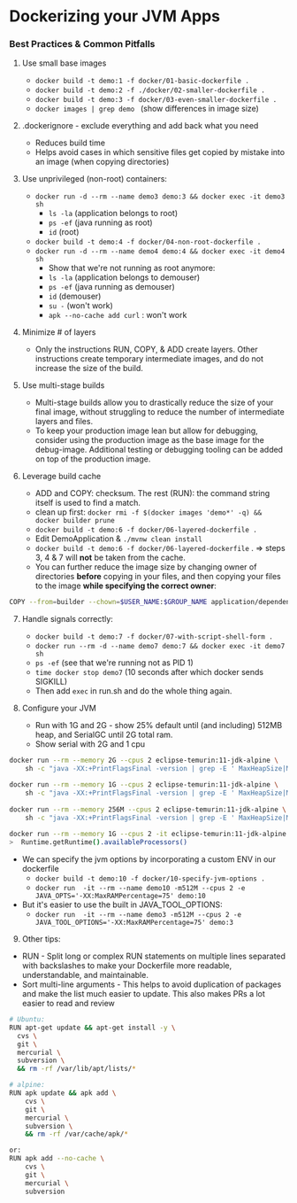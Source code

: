 # Dockerizing your JVM Apps
### Best Practices & Common Pitfalls

1. Use small base images
    * `docker build -t demo:1 -f docker/01-basic-dockerfile .`
    * `docker build -t demo:2 -f ./docker/02-smaller-dockerfile .`
    * `docker build -t demo:3 -f docker/03-even-smaller-dockerfile .`
    * `docker images | grep demo ` (show differences in image size)

2. .dockerignore - exclude everything and add back what you need
    * Reduces build time
    * Helps avoid cases in which sensitive files get copied by mistake into an image (when copying directories)

3. Use unprivileged (non-root) containers:
    * `docker run -d --rm --name demo3 demo:3 && docker exec -it demo3 sh`                    
        * `ls -la` (application belongs to root)
        * `ps -ef` (java running as root)
        * `id` (root)
    * `docker build -t demo:4 -f docker/04-non-root-dockerfile .`
    * `docker run -d --rm --name demo4 demo:4 && docker exec -it demo4 sh`                    
        * Show that we're not running as root anymore:
        * `ls -la` (application belongs to demouser)
        * `ps -ef` (java running as demouser)
        * `id` (demouser)
        * `su -` (won't work)
        * `apk --no-cache add curl` : won't work

4. Minimize # of layers
    * Only the instructions RUN, COPY, & ADD create layers. Other instructions create temporary intermediate images, and do not increase the size of the build.
 
5. Use multi-stage builds
    * Multi-stage builds allow you to drastically reduce the size of your final image, without struggling to reduce the number of intermediate layers and files.
    * To keep your production image lean but allow for debugging, consider using the production image as the base image for the debug-image. Additional testing or debugging tooling can be added on top of the production image.

6. Leverage build cache
    * ADD and COPY: checksum. The rest (RUN): the command string itself is used to find a match.
    * clean up first: `docker rmi -f $(docker images 'demo*' -q) && docker builder prune`
    * `docker build -t demo:6 -f docker/06-layered-dockerfile .`
    * Edit DemoApplication & `./mvnw clean install`
    * `docker build -t demo:6 -f docker/06-layered-dockerfile` .  => steps 3, 4 & 7 will **not** be taken from the cache.
    * You can further reduce the image size by changing owner of directories **before** copying in your files, 
    and then copying your files to the image **while specifying the correct owner**:
```bash
COPY --from=builder --chown=$USER_NAME:$GROUP_NAME application/dependencies/ ./
```

7. Handle signals correctly:
    * `docker build -t demo:7 -f docker/07-with-script-shell-form .`
    * `docker run --rm -d --name demo7 demo:7 && docker exec -it demo7 sh`
    * `ps -ef` (see that we're running not as PID 1)
    * `time docker stop demo7` (10 seconds after which docker sends SIGKILL)
    * Then add `exec` in run.sh and do the whole thing again.

8. Configure your JVM
    * Run with 1G and 2G - show 25% default until (and including) 512MB heap, and SerialGC until 2G total ram.
    * Show serial with 2G and 1 cpu
```bash
docker run --rm --memory 2G --cpus 2 eclipse-temurin:11-jdk-alpine \
    sh -c "java -XX:+PrintFlagsFinal -version | grep -E ' MaxHeapSize|MaxRAMPercentage|UseG1GC|UseSerialGC'"

docker run --rm --memory 1G --cpus 2 eclipse-temurin:11-jdk-alpine \
    sh -c "java -XX:+PrintFlagsFinal -version | grep -E ' MaxHeapSize|MaxRAMPercentage|UseG1GC|UseSerialGC'"
    
docker run --rm --memory 256M --cpus 2 eclipse-temurin:11-jdk-alpine \
    sh -c "java -XX:+PrintFlagsFinal -version | grep -E ' MaxHeapSize|MaxRAMPercentage|UseG1GC|UseSerialGC'"
 
docker run --rm --memory 1G --cpus 2 -it eclipse-temurin:11-jdk-alpine
>  Runtime.getRuntime().availableProcessors()
```
* We can specify the jvm options by incorporating a custom ENV in our dockerfile
    * `docker build -t demo:10 -f docker/10-specify-jvm-options .`
    * `docker run  -it --rm --name demo10 -m512M --cpus 2 -e JAVA_OPTS='-XX:MaxRAMPercentage=75' demo:10`   
* But it's easier to use the built in JAVA_TOOL_OPTIONS:
    * `docker run  -it --rm --name demo3 -m512M --cpus 2 -e JAVA_TOOL_OPTIONS='-XX:MaxRAMPercentage=75' demo:3`

9. Other tips:
* RUN - Split long or complex RUN statements on multiple lines separated with backslashes to make your Dockerfile more readable, understandable, and maintainable.
* Sort multi-line arguments - This helps to avoid duplication of packages and make the list much easier to update. This also makes PRs a lot easier to read and review

```bash
# Ubuntu:
RUN apt-get update && apt-get install -y \
  cvs \
  git \
  mercurial \
  subversion \
  && rm -rf /var/lib/apt/lists/*

# alpine:
RUN apk update && apk add \
    cvs \
    git \
    mercurial \
    subversion \
    && rm -rf /var/cache/apk/* 

or:
RUN apk add --no-cache \
    cvs \
    git \
    mercurial \
    subversion
```
